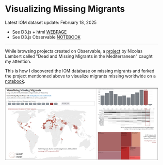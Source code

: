 # Visualizing Missing Migrants

Latest IOM dataset update: February 18, 2025

* See D3.js + html [WEBPAGE](https://elle-est-au-nord.github.io/explore-datasets/missing_migrants/)
* See D3.js Observable [NOTEBOOK](https://observablehq.com/d/68b689c8063a0396)

___


While browsing projects created on Observable, a [project](https://observablehq.com/@neocartocnrs/dead-and-missing-migrants) by Nicolas Lambert called "Dead and Missing Migrants in the Mediterranean" caught my attention. 

This is how I discovered the IOM database on missing migrants and forked the project mentionned above to visualize migrants missing worldwide on a [notebook](https://observablehq.com/d/9bd19632957d127f).

![Map of the world showing migrants gone missing in 2024 as red circles](../img/migrants-died-missing-2024.png)
